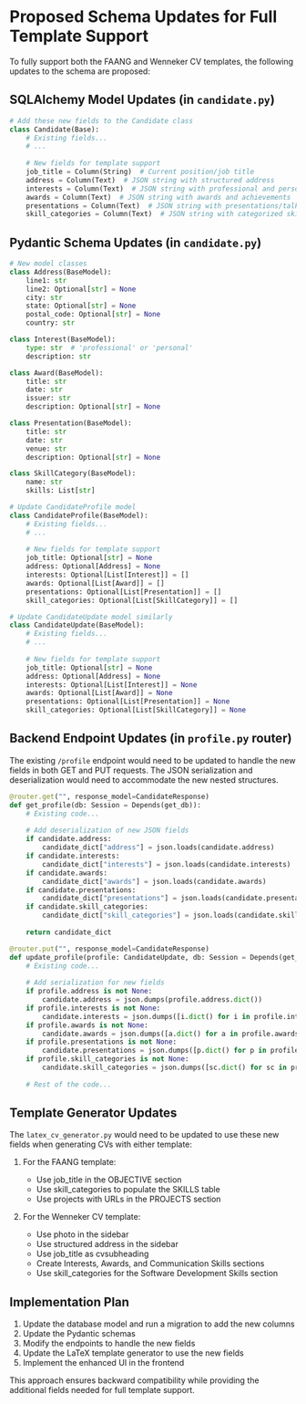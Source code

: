 # Proposed Schema Updates for Full Template Support

To fully support both the FAANG and Wenneker CV templates, the following updates to the schema are proposed:

## SQLAlchemy Model Updates (in `candidate.py`)

```python
# Add these new fields to the Candidate class
class Candidate(Base):
    # Existing fields...
    # ...
    
    # New fields for template support
    job_title = Column(String)  # Current position/job title
    address = Column(Text)  # JSON string with structured address
    interests = Column(Text)  # JSON string with professional and personal interests
    awards = Column(Text)  # JSON string with awards and achievements
    presentations = Column(Text)  # JSON string with presentations/talks
    skill_categories = Column(Text)  # JSON string with categorized skills
```

## Pydantic Schema Updates (in `candidate.py`)

```python
# New model classes
class Address(BaseModel):
    line1: str
    line2: Optional[str] = None
    city: str
    state: Optional[str] = None
    postal_code: Optional[str] = None
    country: str

class Interest(BaseModel):
    type: str  # 'professional' or 'personal'
    description: str

class Award(BaseModel):
    title: str
    date: str
    issuer: str
    description: Optional[str] = None

class Presentation(BaseModel):
    title: str
    date: str
    venue: str
    description: Optional[str] = None

class SkillCategory(BaseModel):
    name: str
    skills: List[str]

# Update CandidateProfile model
class CandidateProfile(BaseModel):
    # Existing fields...
    # ...
    
    # New fields for template support
    job_title: Optional[str] = None
    address: Optional[Address] = None
    interests: Optional[List[Interest]] = []
    awards: Optional[List[Award]] = []
    presentations: Optional[List[Presentation]] = []
    skill_categories: Optional[List[SkillCategory]] = []

# Update CandidateUpdate model similarly
class CandidateUpdate(BaseModel):
    # Existing fields...
    # ...
    
    # New fields for template support
    job_title: Optional[str] = None
    address: Optional[Address] = None
    interests: Optional[List[Interest]] = None
    awards: Optional[List[Award]] = None
    presentations: Optional[List[Presentation]] = None
    skill_categories: Optional[List[SkillCategory]] = None
```

## Backend Endpoint Updates (in `profile.py` router)

The existing `/profile` endpoint would need to be updated to handle the new fields in both GET and PUT requests. The JSON serialization and deserialization would need to accommodate the new nested structures.

```python
@router.get("", response_model=CandidateResponse)
def get_profile(db: Session = Depends(get_db)):
    # Existing code...
    
    # Add deserialization of new JSON fields
    if candidate.address:
        candidate_dict["address"] = json.loads(candidate.address)
    if candidate.interests:
        candidate_dict["interests"] = json.loads(candidate.interests)
    if candidate.awards:
        candidate_dict["awards"] = json.loads(candidate.awards)
    if candidate.presentations:
        candidate_dict["presentations"] = json.loads(candidate.presentations)
    if candidate.skill_categories:
        candidate_dict["skill_categories"] = json.loads(candidate.skill_categories)
    
    return candidate_dict

@router.put("", response_model=CandidateResponse)
def update_profile(profile: CandidateUpdate, db: Session = Depends(get_db)):
    # Existing code...
    
    # Add serialization for new fields
    if profile.address is not None:
        candidate.address = json.dumps(profile.address.dict())
    if profile.interests is not None:
        candidate.interests = json.dumps([i.dict() for i in profile.interests])
    if profile.awards is not None:
        candidate.awards = json.dumps([a.dict() for a in profile.awards])
    if profile.presentations is not None:
        candidate.presentations = json.dumps([p.dict() for p in profile.presentations])
    if profile.skill_categories is not None:
        candidate.skill_categories = json.dumps([sc.dict() for sc in profile.skill_categories])
    
    # Rest of the code...
```

## Template Generator Updates

The `latex_cv_generator.py` would need to be updated to use these new fields when generating CVs with either template:

1. For the FAANG template:
   - Use job_title in the OBJECTIVE section
   - Use skill_categories to populate the SKILLS table
   - Use projects with URLs in the PROJECTS section

2. For the Wenneker CV template:
   - Use photo in the sidebar
   - Use structured address in the sidebar
   - Use job_title as cvsubheading
   - Create Interests, Awards, and Communication Skills sections
   - Use skill_categories for the Software Development Skills section

## Implementation Plan

1. Update the database model and run a migration to add the new columns
2. Update the Pydantic schemas
3. Modify the endpoints to handle the new fields
4. Update the LaTeX template generator to use the new fields
5. Implement the enhanced UI in the frontend

This approach ensures backward compatibility while providing the additional fields needed for full template support.